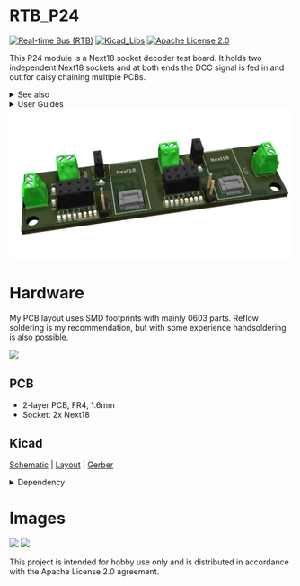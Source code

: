 # RTB_P24
[![Real-time Bus (RTB)](https://img.shields.io/badge/RTB_Project-FF6699)](https://www.rtb4dcc.de)
[![Kicad_Libs](https://img.shields.io/badge/Kicad_Libs-29C7FF)](https://github.com/git4dcc/RTB_SamacSys)
[![Apache License 2.0](https://img.shields.io/badge/license-Apache%20License%202.0-lightgray)](https://www.apache.org/licenses/LICENSE-2.0)

This P24 module is a Next18 socket decoder test board. It holds two independent Next18 sockets and at both ends the DCC signal is fed in and out for daisy chaining multiple PCBs.

<details>
<summary>See also</summary>

- [RTB_P21](https://github.com/git4dcc/RTB_P21)

</details>

<details>
<summary>User Guides</summary>

- User Guide - DE
- User Guide - EN

</details>

<img src=supplemental/images/P24_main.jpg>

# Hardware
My PCB layout uses SMD footprints with mainly 0603 parts. Reflow soldering is my recommendation, but with some experience handsoldering is also possible.

<img src=https://rtb4dcc.de/wp-content/uploads/2024/07/un_E15_5.png>

## PCB
- 2-layer PCB, FR4, 1.6mm
- Socket: 2x Next18

## Kicad
[Schematic](doc/P24_schematic.pdf) | [Layout](doc/P24_layout.pdf) | [Gerber](gerber)

<details>
<summary>Dependency</summary>
<br>

:yellow_circle: Requires my Kicad project library [RTB_SamacSys](https://github.com/git4dcc/RTB_SamacSys) in the same directory tree.

</details>

# Images
<img src=https://rtb4dcc.de/wp-content/uploads/2024/02/E13_3.jpg width=260> <img src=https://rtb4dcc.de/wp-content/uploads/2024/01/un_E13_example1.png width=260>

This project is intended for hobby use only and is distributed in accordance with the Apache License 2.0 agreement.

